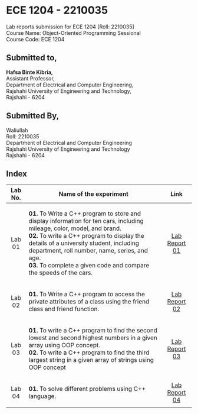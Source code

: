 # ECE 1204 - 2210035
Lab reports submission for ECE 1204 [Roll: 2210035]              
Course Name: Object-Oriented Programming Sessional        
Course Code: ECE 1204

<h2 align = "left" >Submitted to, </h2>
<p align = "left" >
  
**Hafsa Binte Kibria,**<br>
Assistant Professor,<br>
Department of Electrical and Computer Engineering,<br>
Rajshahi University of Engineering and Technology, <br>
Rajshahi - 6204
</p>

## Submitted By,
Waliullah  
Roll: 2210035  
Department of Electrical and Computer Engineering  
Rajshahi University of Engineering and Technology  
Rajshahi - 6204

## Index
| Lab No. | Name of the experiment | Link |
| :---: | :---: | :---: |
| Lab 01 | <p align = "left" >**01.** To Write a C++ program to store and display information for ten cars, including mileage, color, model, and brand.<br>**02.** To write a C++ program to display the details of a university student, including department, roll number, name, series, and age.<br>**03.** To complete a given code and compare the speeds of the cars.</p> |[Lab Report 01](https://github.com/waliullah14/ECE-1204_2210035/blob/main/Lab%2001/Lab%20Report%2001.md)|
| Lab 02 | <p align = "left" >**01.** To Write a C++ program to access the private attributes of a class using the friend class and friend function.</p> | [Lab Report 02](https://github.com/waliullah14/ECE-1204_2210035/blob/main/Lab%2002%20/Lab%20Report%2002.md) |
| Lab 03 | <p align = "left" >**01.** To write a C++ program to find the second lowest and second highest numbers in a given array using OOP concept.<br>**02.** To write a C++ program to find the third largest string in a given array of strings using OOP concept</p> | [Lab Report 03](https://github.com/waliullah14/ECE-1204_2210035/blob/main/Lab%2003/Lab%20Report%2003.md) |
| Lab 04 | <p align = "left" >**01.** To solve different problems using C++ language.</p> | [Lab Report 04](https://github.com/waliullah14/ECE-1204_2210035/blob/main/Lab%2004/Lab%20Report%2004.md) |

